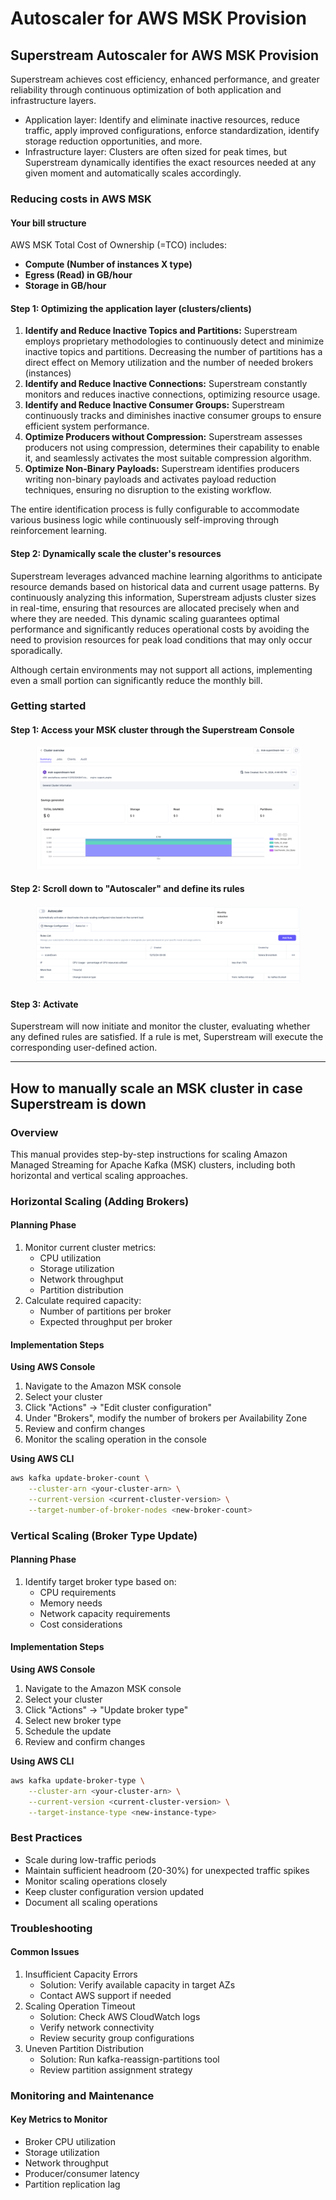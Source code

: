 # Autoscaler for AWS MSK Provision

## Superstream Autoscaler for AWS MSK Provision

Superstream achieves cost efficiency, enhanced performance, and greater reliability through continuous optimization of both application and infrastructure layers.

* Application layer: Identify and eliminate inactive resources, reduce traffic, apply improved configurations, enforce standardization, identify storage reduction opportunities, and more.
* Infrastructure layer: Clusters are often sized for peak times, but Superstream dynamically identifies the exact resources needed at any given moment and automatically scales accordingly.

### Reducing costs in AWS MSK

#### Your bill structure

AWS MSK Total Cost of Ownership (=TCO) includes:

* **Compute (Number of instances X type)**
* **Egress (Read) in GB/hour**
* **Storage in GB/hour**

#### Step 1: Optimizing the application layer (clusters/clients)

1. **Identify and Reduce Inactive Topics and Partitions:** Superstream employs proprietary methodologies to continuously detect and minimize inactive topics and partitions. Decreasing the number of partitions has a direct effect on Memory utilization and the number of needed brokers (instances)
2. **Identify and Reduce Inactive Connections:** Superstream constantly monitors and reduces inactive connections, optimizing resource usage.
3. **Identify and Reduce Inactive Consumer Groups:** Superstream continuously tracks and diminishes inactive consumer groups to ensure efficient system performance.
4. **Optimize Producers without Compression:** Superstream assesses producers not using compression, determines their capability to enable it, and seamlessly activates the most suitable compression algorithm.
5. **Optimize Non-Binary Payloads:** Superstream identifies producers writing non-binary payloads and activates payload reduction techniques, ensuring no disruption to the existing workflow.

The entire identification process is fully configurable to accommodate various business logic while continuously self-improving through reinforcement learning.&#x20;

#### Step 2: Dynamically scale the cluster's resources

Superstream leverages advanced machine learning algorithms to anticipate resource demands based on historical data and current usage patterns. By continuously analyzing this information, Superstream adjusts cluster sizes in real-time, ensuring that resources are allocated precisely when and where they are needed. This dynamic scaling guarantees optimal performance and significantly reduces operational costs by avoiding the need to provision resources for peak load conditions that may only occur sporadically.

Although certain environments may not support all actions, implementing even a small portion can significantly reduce the monthly bill.

### Getting started

#### Step 1: Access your MSK cluster through the Superstream Console

<figure><img src="../.gitbook/assets/Screenshot 2024-12-16 at 13.07.36.png" alt=""><figcaption></figcaption></figure>

#### Step 2: Scroll down to "Autoscaler" and define its rules

<figure><img src="../.gitbook/assets/Screenshot 2024-12-16 at 13.08.54.png" alt=""><figcaption></figcaption></figure>

#### Step 3: Activate

Superstream will now initiate and monitor the cluster, evaluating whether any defined rules are satisfied. If a rule is met, Superstream will execute the corresponding user-defined action.

***

## How to manually scale an MSK cluster in case Superstream is down

### Overview

This manual provides step-by-step instructions for scaling Amazon Managed Streaming for Apache Kafka (MSK) clusters, including both horizontal and vertical scaling approaches.

### Horizontal Scaling (Adding Brokers)

#### Planning Phase

1. Monitor current cluster metrics:
   * CPU utilization
   * Storage utilization
   * Network throughput
   * Partition distribution
2. Calculate required capacity:
   * Number of partitions per broker
   * Expected throughput per broker

#### Implementation Steps

**Using AWS Console**

1. Navigate to the Amazon MSK console
2. Select your cluster
3. Click "Actions" → "Edit cluster configuration"
4. Under "Brokers", modify the number of brokers per Availability Zone
5. Review and confirm changes
6. Monitor the scaling operation in the console

**Using AWS CLI**

```bash
aws kafka update-broker-count \
    --cluster-arn <your-cluster-arn> \
    --current-version <current-cluster-version> \
    --target-number-of-broker-nodes <new-broker-count>
```

### Vertical Scaling (Broker Type Update)

#### Planning Phase

1. Identify target broker type based on:
   * CPU requirements
   * Memory needs
   * Network capacity requirements
   * Cost considerations

#### Implementation Steps

**Using AWS Console**

1. Navigate to the Amazon MSK console
2. Select your cluster
3. Click "Actions" → "Update broker type"
4. Select new broker type
5. Schedule the update
6. Review and confirm changes

**Using AWS CLI**

```bash
aws kafka update-broker-type \
    --cluster-arn <your-cluster-arn> \
    --current-version <current-cluster-version> \
    --target-instance-type <new-instance-type>
```

### Best Practices

* Scale during low-traffic periods
* Maintain sufficient headroom (20-30%) for unexpected traffic spikes
* Monitor scaling operations closely
* Keep cluster configuration version updated
* Document all scaling operations

### Troubleshooting

#### Common Issues

1. Insufficient Capacity Errors
   * Solution: Verify available capacity in target AZs
   * Contact AWS support if needed
2. Scaling Operation Timeout
   * Solution: Check AWS CloudWatch logs
   * Verify network connectivity
   * Review security group configurations
3. Uneven Partition Distribution
   * Solution: Run kafka-reassign-partitions tool
   * Review partition assignment strategy

### Monitoring and Maintenance

#### Key Metrics to Monitor

* Broker CPU utilization
* Storage utilization
* Network throughput
* Producer/consumer latency
* Partition replication lag

